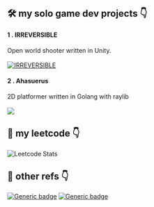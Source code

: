 ## 🛠️ my solo game dev projects 👇

#### 1 . IRREVERSIBLE
Open world shooter written in Unity.
<br/>
<br/>
[![IRREVERSIBLE](https://shared.akamai.steamstatic.com/store_item_assets/steam/apps/2820160/header.jpg?t=1711922509)](https://store.steampowered.com/app/2820160/IRREVERSIBLE/)
<br/>


#### 2 . Ahasuerus
2D platformer written in Golang with raylib
<br/>
<br/>
<a href="https://github.com/nayutalienx/ahasuerus">
  <img align="center" src="https://github-readme-stats.vercel.app/api/pin/?username=nayutalienx&repo=ahasuerus&theme=dark" />
</a>
<br/>

## 🚩 my leetcode 👇
![Leetcode Stats](https://leetcard.jacoblin.cool/nayutalienx?theme=dark&font=Fredoka)

## 🧩 other refs 👇
[![Generic badge](https://img.shields.io/badge/leetcode-profile-red.svg)](https://leetcode.com/u/nayutalienx/)
[![Generic badge](https://img.shields.io/badge/shikimori-project-blue.svg)](https://shikimori.one/nayutalienx/list/anime)
